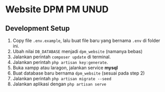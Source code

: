 # Website DPM PM UNUD
## Development Setup
1. Copy file `.env.example`, lalu buat file baru yang bernama `.env` di folder ini.
2. Ubah nilai `DB_DATABASE` menjadi `dpm_website` (namanya bebas)
3. Jalankan perintah `composer update` di terminal.
4. Jalankan perintah `php artisan key:generate`.
5. Buka xampp atau laragon, jalankan service **mysql**
6. Buat database baru bernama `dpm_website` (sesuai pada step 2)
7. Jalankan perintah `php artisan migrate --seed`
8. Jalankan aplikasi dengan `php artisan serve`